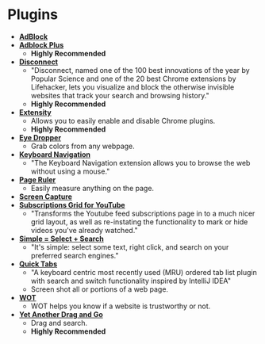 Plugins
=====

- **[AdBlock](https://chrome.google.com/webstore/detail/adblock/gighmmpiobklfepjocnamgkkbiglidom?hl=en)**
- **[Adblock Plus](https://chrome.google.com/webstore/detail/adblock-plus/cfhdojbkjhnklbpkdaibdccddilifddb?hl=en)**
    - **Highly Recommended**
- **[Disconnect](https://chrome.google.com/webstore/detail/disconnect/jeoacafpbcihiomhlakheieifhpjdfeo)**
    - "Disconnect, named one of the 100 best innovations of the year by Popular Science and one of the 20 best Chrome extensions by Lifehacker, lets you visualize and block the otherwise invisible websites that track your search and browsing history."
    - **Highly Recommended**
- **[Extensity](https://chrome.google.com/webstore/detail/extensity/jjmflmamggggndanpgfnpelongoepncg?hl=en)**
    - Allows you to easily enable and disable Chrome plugins.
    - **Highly Recommended**
- **[Eye Dropper](http://eye-dropper.kepi.cz/)**
    - Grab colors from any webpage.
- **[Keyboard Navigation](https://chrome.google.com/webstore/detail/keyboard-navigation/abcekjakjehkpheoaadhkjfcdodpjbgk)**
   - "The Keyboard Navigation extension allows you to browse the web without using a mouse."
- **[Page Ruler](https://chrome.google.com/webstore/detail/page-ruler/jlpkojjdgbllmedoapgfodplfhcbnbpn?hl=en)**
    - Easily measure anything on the page.
- **[Screen Capture](https://chrome.google.com/webstore/detail/screen-capture-by-google/cpngackimfmofbokmjmljamhdncknpmg?hl=en)**
- **[Subscriptions Grid for YouTube](https://chrome.google.com/webstore/detail/subscriptions-grid-for-yo/dcnjhgnfnmijfkmcddcmffeamphmmeed)**
    - "Transforms the Youtube feed subscriptions page in to a much nicer grid layout, as well as re-instating the functionality to mark or hide videos you've already watched."
- **[Simple = Select + Search](https://chrome.google.com/webstore/detail/simple-select-%20-search/aagminaekdpcfimcbhknlgjmpnnnmooo)**
    - "It's simple: select some text, right click, and search on your preferred search engines."
- **[Quick Tabs](https://chrome.google.com/webstore/detail/quick-tabs/jnjfeinjfmenlddahdjdmgpbokiacbbb)**
    - "A keyboard centric most recently used (MRU) ordered tab list plugin with search and switch functionality inspired by IntelliJ IDEA"
    - Screen shot all or portions of a web page.
- **[WOT](https://chrome.google.com/webstore/detail/wot/bhmmomiinigofkjcapegjjndpbikblnp?hl=en)**
    - WOT helps you know if a website is trustworthy or not.
- **[Yet Another Drag and Go](https://chrome.google.com/webstore/detail/yet-another-drag-and-go/hnoonkgmmnklbdehoepdjcidhjbncjmi)**
    - Drag and search.
    - **Highly Recommended**